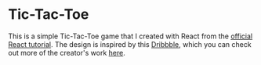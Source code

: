 # Tic-Tac-Toe

This is a simple Tic-Tac-Toe game that I created with React from the [official React tutorial](https://reactjs.org/tutorial/tutorial.html). The design is inspired by this [Dribbble](https://cdn.dribbble.com/users/784413/screenshots/4426182/tic-tac-toe.gif), which you can check out more of the creator's work [here](http://yi-nie.com/index.html).
